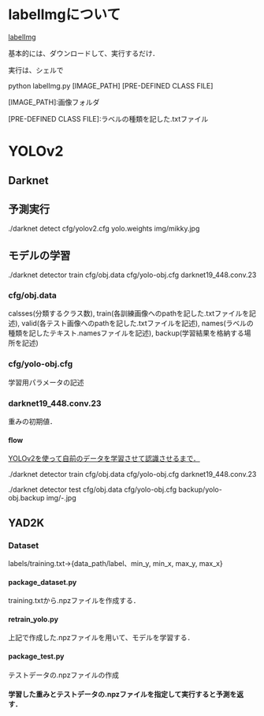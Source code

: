 <h1>labelImgについて</h1>
<a href="https://github.com/tzutalin/labelImg">labelImg</a>
<p>基本的には、ダウンロードして、実行するだけ．</p>
<p>実行は、シェルで</p>
<p>python labelImg.py [IMAGE_PATH] [PRE-DEFINED CLASS FILE]</p>
<p>[IMAGE_PATH]:画像フォルダ</p>
<p>[PRE-DEFINED CLASS FILE]:ラベルの種類を記した.txtファイル<p>
<h1>YOLOv2</h1>
<h2>Darknet</h2>
<h2>予測実行</h2>
<p>./darknet detect cfg/yolov2.cfg yolo.weights img/mikky.jpg</p>
<h2>モデルの学習</h2>
<p>./darknet detector train cfg/obj.data cfg/yolo-obj.cfg darknet19_448.conv.23</p>
<h3>cfg/obj.data</h3>
<p>calsses(分類するクラス数), train(各訓練画像へのpathを記した.txtファイルを記述), valid(各テスト画像へのpathを記した.txtファイルを記述), names(ラベルの種類を記したテキスト.namesファイルを記述), backup(学習結果を格納する場所を記述)</p>
<h3>cfg/yolo-obj.cfg</h3>
<p>学習用パラメータの記述</p>
<h3>darknet19_448.conv.23</h3>
<p>重みの初期値．</p>

<h4>flow</h4>
<a href='http://shibafu3.hatenablog.com/entry/2017/08/24/124826'>YOLOv2を使って自前のデータを学習させて認識させるまで．</a>
<p>./darknet detector train cfg/obj.data cfg/yolo-obj.cfg darknet19_448.conv.23</p>
<p>./darknet detector test cfg/obj.data cfg/yolo-obj.cfg backup/yolo-obj.backup img/-.jpg</p>

<h2>YAD2K</h2>
<a href=""></a>
<h3>Dataset</h3>
<p>labels/training.txt->{data_path/label、min_y, min_x, max_y, max_x}</p>
<h4>package_dataset.py</h4>
<p>training.txtから.npzファイルを作成する．</p>
<h4>retrain_yolo.py</h4>
<p>上記で作成した.npzファイルを用いて、モデルを学習する．</p>
<h4>package_test.py</h4>
<p>テストデータの.npzファイルの作成</p>
<h4>学習した重みとテストデータの.npzファイルを指定して実行すると予測を返す．</h4>
